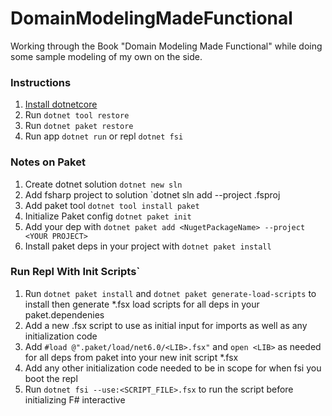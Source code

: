 # DomainModelingMadeFunctional
Working through the Book "Domain Modeling Made Functional" while doing some sample modeling of my own on the side.

### Instructions
1. [Install dotnetcore](https://fsharp.org/use/linux/)
2. Run `dotnet tool restore`
3. Run `dotnet paket restore`
4. Run app `dotnet run` or repl `dotnet fsi`


### Notes on Paket
1. Create dotnet solution `dotnet new sln`
2. Add fsharp project to solution `dotnet sln add --project <YOUR PROJECT>.fsproj
3. Add paket tool `dotnet tool install paket`
4. Initialize Paket config `dotnet paket init`
5. Add your dep with `dotnet paket add <NugetPackageName> --project <YOUR PROJECT>`
6. Install paket deps in your project with `dotnet paket install`


### Run Repl With Init Scripts`
1. Run `dotnet paket install` and  `dotnet paket generate-load-scripts` to install then generate *.fsx load scripts for all deps in your paket.dependenies
2. Add a new  .fsx script to use as initial input for imports as well as any initialization code
3. Add `#load @".paket/load/net6.0/<LIB>.fsx"` and `open <LIB>` as needed for all deps from paket into your new init script *.fsx
4. Add any other initialization code needed to be in scope for when fsi you boot the repl
5. Run `dotnet fsi --use:<SCRIPT_FILE>.fsx` to run the script before initializing F# interactive
